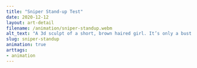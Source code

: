 ```yaml
---
title: "Sniper Stand-up Test"
date: 2020-12-12
layout: art-detail
filename: /animation/sniper-standup.webm
alt_text: "A 3d sculpt of a short, brown haired girl. It’s only a bust."
slug: sniper-standup
animation: true
arttags:
- animation
---
```

